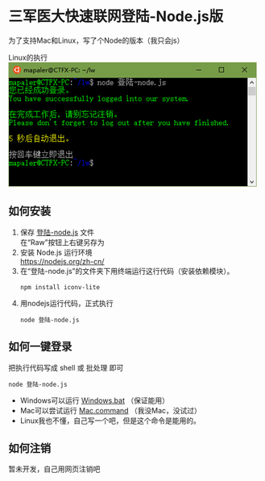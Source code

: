 # 三军医大快速联网登陆-Node.js版
为了支持Mac和Linux，写了个Node的版本（我只会js）

Linux的执行  
![Linux测试](pic/linux-preview.png)

## 如何安装
1. 保存 [登陆-node.js](登陆-node.js) 文件  
在“Raw”按钮上右键另存为
1. 安装 Node.js 运行环境  
https://nodejs.org/zh-cn/
1. 在“登陆-node.js”的文件夹下用终端运行这行代码（安装依赖模块）。  
	```shell
	npm install iconv-lite
	```
1. 用nodejs运行代码，正式执行  
	```shell
	node 登陆-node.js
	```

## 如何一键登录
把执行代码写成 shell 或 批处理 即可  
```shell
node 登陆-node.js
```
* Windows可以运行 [Windows.bat](Windows.bat) （保证能用）
* Mac可以尝试运行 [Mac.command](Mac.command) （我没Mac，没试过）
* Linux我也不懂，自己写一个吧，但是这个命令是能用的。

## 如何注销
暂未开发，自己用网页注销吧